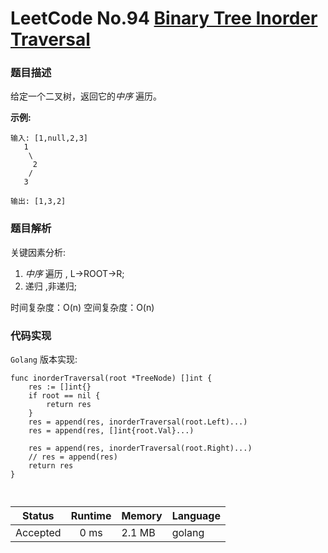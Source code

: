 # LeetCode No.94  [Binary Tree Inorder Traversal](https://leetcode.com/problems/binary-tree-inorder-traversal/)

### 题目描述

给定一个二叉树，返回它的*中序* 遍历。

**示例:**

```
输入: [1,null,2,3]
   1
    \
     2
    /
   3

输出: [1,3,2]
```


### 题目解析
关键因素分析:
1. *中序* 遍历 , L->ROOT->R;
2. 递归 ,非递归;

时间复杂度：O(n)
空间复杂度：O(n)


### 代码实现

`Golang` 版本实现:

```golang
func inorderTraversal(root *TreeNode) []int {
	res := []int{}
	if root == nil {
		return res
	}
	res = append(res, inorderTraversal(root.Left)...)
	res = append(res, []int{root.Val}...)

	res = append(res, inorderTraversal(root.Right)...)
	// res = append(res)
	return res
}



```

| Status | Runtime | Memory |Language|
|:-------:|:-------:|:------|:------|
|Accepted|0 ms|2.1 MB	 |golang|
